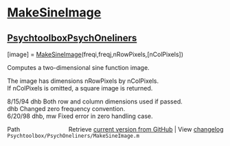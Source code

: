 # [MakeSineImage](MakeSineImage)
## [Psychtoolbox](Psychtoolbox)[PsychOneliners](PsychOneliners)

 [image] = [MakeSineImage](MakeSineImage)(freqi,freqj,nRowPixels,[nColPixels])  
  
 Computes a two-dimensional sine function image.  
  
 The image has dimensions nRowPixels by nColPixels.  
 If nColPixels is omitted, a square image is returned.  
  
 8/15/94        dhb     Both row and column dimensions used if passed.  
                dhb     Changed zero frequency convention.  
 6/20/98       dhb, mw Fixed error in zero handling case.  




<div class="code_header" style="text-align:right;">
  <span style="float:left;">Path&nbsp;&nbsp;</span> <span class="counter">Retrieve <a href=
  "https://raw.github.com/Psychtoolbox-3/Psychtoolbox-3/beta/Psychtoolbox/PsychOneliners/MakeSineImage.m">current version from GitHub</a> | View <a href=
  "https://github.com/Psychtoolbox-3/Psychtoolbox-3/commits/beta/Psychtoolbox/PsychOneliners/MakeSineImage.m">changelog</a></span>
</div>
<div class="code">
  <code>Psychtoolbox/PsychOneliners/MakeSineImage.m</code>
</div>


